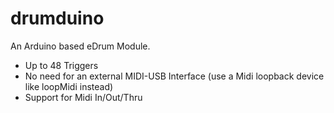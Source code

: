 drumduino
=========

An Arduino based eDrum Module.

- Up to 48 Triggers
- No need for an external MIDI-USB Interface (use a Midi loopback device like loopMidi instead)
- Support for Midi In/Out/Thru
